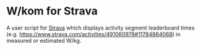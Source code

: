 # W/kom for Strava
A user script for [Strava](https://www.strava.com) which displays activity segment leaderboard times (e.g. <https://www.strava.com/activities/491060978#11784864068>) in measured or estimated W/kg.

